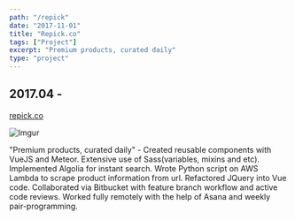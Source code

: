 ```yaml
---
path: "/repick"
date: "2017-11-01"
title: "Repick.co"
tags: ["Project"]
excerpt: "Premium products, curated daily"
type: "project"
---
```


## 2017.04 - 

[repick.co](https://repick.co/)

![Imgur](https://i.imgur.com/4ZM6E0l.gif)

"Premium products, curated daily" - Created reusable components with VueJS and Meteor. Extensive use of Sass(variables, mixins and etc). Implemented Algolia for instant search. Wrote Python script on AWS Lambda to scrape product information from url. Refactored JQuery into Vue code. Collaborated via Bitbucket with feature branch workflow and active code reviews. Worked fully remotely with the help of Asana and weekly pair-programming.